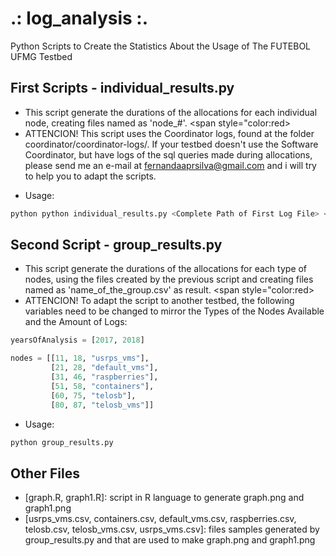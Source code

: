 # .: log_analysis :.

Python Scripts to Create the Statistics About the Usage of The FUTEBOL UFMG Testbed

## First Scripts - individual_results.py

* This script generate the durations of the allocations for each individual node, creating files named as 'node_#'.
<span style="color:red>
* ATTENCION! This script uses the Coordinator logs, found at the folder coordinator/coordinator-logs/<date>. If your testbed doesn't use the Software Coordinator, but have logs of the sql queries made during allocations, please send me an e-mail at fernandaaprsilva@gmail.com and i will try to help you to adapt the scripts. 
</span>

* Usage:

```bash  
python python individual_results.py <Complete Path of First Log File> <Complete Path of Last Log File> 
```  

## Second Script - group_results.py

* This script generate the durations of the allocations for each type of nodes, using the files created by the previous script and creating files named as 'name_of_the_group.csv' as result.
<span style="color:red>
* ATTENCION! To adapt the script to another testbed, the following variables need to be changed to mirror the Types of the Nodes Available and the Amount of Logs:
</span>

```python
yearsOfAnalysis = [2017, 2018]

nodes = [[11, 18, "usrps_vms"],
         [21, 28, "default_vms"],
         [31, 46, "raspberries"],
         [51, 58, "containers"],
         [60, 75, "telosb"],
         [80, 87, "telosb_vms"]]
```

* Usage:

```bash  
python group_results.py

```  

## Other Files

* [graph.R, graph1.R]: script in R language to generate graph.png and graph1.png
* [usrps_vms.csv, containers.csv, default_vms.csv, raspberries.csv, telosb.csv, telosb_vms.csv, usrps_vms.csv]: files samples generated by group_results.py and that are used to make graph.png and graph1.png

